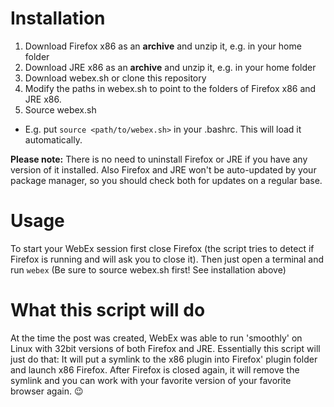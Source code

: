 # Installation

1. Download Firefox x86 as an __archive__ and unzip it, e.g. in your home folder
1. Download JRE x86 as an __archive__ and unzip it, e.g. in your home folder
1. Download webex.sh or clone this repository
1. Modify the paths in webex.sh to point to the folders of Firefox x86 and JRE x86.
1. Source webex.sh
  * E.g. put `source <path/to/webex.sh>` in your .bashrc. This will load it automatically.

__Please note:__ There is no need to uninstall Firefox or JRE if you have any version of it installed. Also Firefox and JRE won't be auto-updated by your package manager, so you should check both for updates on a regular base.

# Usage
To start your WebEx session first close Firefox (the script tries to detect if Firefox is running and will ask you to close it). Then just open a terminal and run `webex` (Be sure to source webex.sh first! See installation above)

# What this script will do
At the time the post was created, WebEx was able to run 'smoothly' on Linux with 32bit versions of both Firefox and JRE. Essentially this script will just do that: It will put a symlink to the x86 plugin into Firefox' plugin folder and launch x86 Firefox. After Firefox is closed again, it will remove the symlink and you can work with your favorite version of your favorite browser again. :wink:
